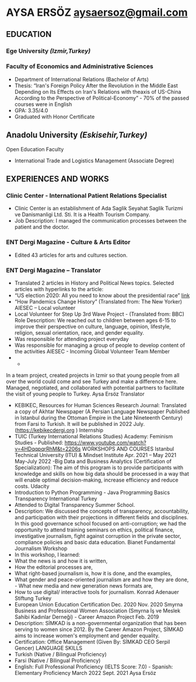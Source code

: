 # AYSA ERSÖZ       aysaersoz@gmail.com
## EDUCATION
### Ege University      _(Izmir,Turkey)_
### Faculty of Economics and Administrative Sciences
- Department of International Relations (Bachelor of Arts)
- Thesis: “Iran's Foreign Policy After the Revolution in the Middle East Depending on Its Effects on Iran's Relations with theaxis of US-China According to the Perspective of Political-Economy” - 70% of the passed courses were in English
- GPA: 3.35/4.0
- Graduated with Honor Certificate
## Anadolu University _(Eskisehir,Turkey)_
Open Education Faculty
- International Trade and Logistics Management (Associate Degree)
## EXPERIENCES AND WORKS
### Clinic Center - International Patient Relations Specialist
- Clinic Center is an establishment of Ada Saglik Seyahat Saglik Turizmi ve Danismanligi Ltd. Sti. It is a Health Tourism Company.
- Job Description: I managed the communication processes between the patient and the doctor. 
### ENT Dergi Magazine - Culture & Arts Editor
- Edited 43 articles for arts and cultures section.
### ENT Dergi Magazine – Translator
- Translated 2 articles in History and Political News topics.
Selected articles with hyperlinks to the article:
- “US election 2020: All you need to know about the presidential race” [link](https://entdergi.com/2020-amerika-secimleri-baskanlik-yarisi-hakkinda-bilmeniz-gereken-her-sey/)
- “How Pandemics Change History” (Translated from: The New Yorker)
AIESEC – Local volunteer
- Local Volunteer for Step Up 3rd Wave Project -
(Translated from: BBC)
  Role Description: We reached out to children between ages 6-15 to improve their perspective on culture, language, opinion,
 lifestyle, religion, sexual orientation, race, and gender equality.
 - Was responsible for attending project everyday
- Was responsible for managing a group of people to develop content of the activities
AIESEC - Incoming Global Volunteer Team Member
- -
In a team project, created projects in Izmir so that young people from all over the world could come and see Turkey and make
 a difference here.
 Managed, negotiated, and collaborated with potential partners to facilitate the visit of young people to Turkey.
 Aysa Ersöz
Translator
- KEBIKEC, Resources for Human Sciences Research Journal: Translated a copy of Akhtar Newspaper (A Persian Language Newspaper Published in Istanbul during the Ottoman Empire in the Late Nineteenth Century) from Farsi to Turkish. It will be published in 2022 July. (https://kebikecdergi.org )
 Internship
- TUIC (Turkey International Relations Studies) Academy: Feminism Studies - Published: https://www.youtube.com/watch?v=4HDqqpqrRhM&t=2206s
WORKSHOPS AND COURSES
Istanbul Technical University (ITU) & Mindset Institute
Apr. 2021 – May 2021
May-July 2022
  -Big Data and Business Analytics (Certification of Specialization): The aim of this program is to provide participants with knowledge and skills on how big data should be processed in a way that will enable optimal decision-making, increase efficiency and reduce costs.
Udacity
- Introduction to Python Programming - Java Programming Basics
Transparency International Turkey
- Attended to Digital Transparency Summer School.
- Description: We discussed the concepts of transparency, accountability, and participation with their projections in
different fields and disciplines. In this good governance school focused on anti-corruption; we had the opportunity to attend training seminars on ethics, political finance, investigative journalism, fight against corruption in the private sector, compliance policies and basic data education.
Bianet Fundamental Journalism Workshop
- In this workshop, I learned:
- What the news is and how it is written,
- How the editorial processes are,
- What right-based journalism is, how it is done, and the examples,
- What gender and peace-oriented journalism are and how they are done, - What new media and new generation news formats are,
- How to use digital/ interactive tools for journalism.
Konrad Adenauer Stiftung Turkey
- European Union Education Certification
Dec. 2020
Nov. 2020
Smyrna Business and Professional Women Association (Smyrna İş ve Meslek Sahibi Kadınlar Derneği) - Career Amazon Project Feb. 2019
- Description: SİMKAD is a non-governmental organization that has been serving to women since 2012. By the Career Amazon Project, SİMKAD aims to increase women's employment and gender equality.
- Certification: Office Management (Given By: SİMKAD CEO Serpil Gencer) LANGUAGE SKILLS
- Turkish (Native / Bilingual Proficiency)
- Farsi (Native / Bilingual Proficiency)
- English: Full Professional Proficiency (IELTS Score: 7.0) - Spanish: Elementary Proficiency
March 2022
Sept. 2021
 Aysa Ersöz
